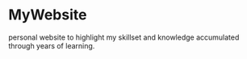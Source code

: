 # MyWebsite
personal website to highlight my skillset and knowledge accumulated through years of learning.
